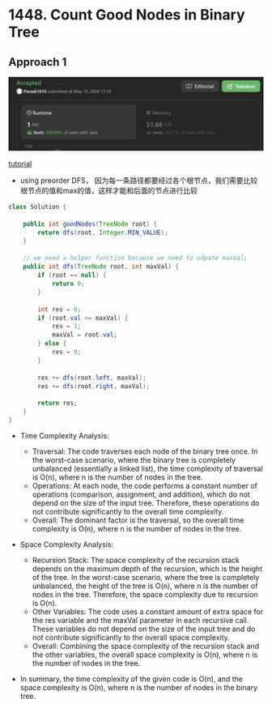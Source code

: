 # 1448. Count Good Nodes in Binary Tree

## Approach 1

![alt text](image-6.png)

[tutorial](https://www.google.com/search?q=1448.+count+good+nodes+in+binary+tree&rlz=1C1OPNX_enUS1086US1086&oq=1448.+Count+Good+Nodes+in+Binary+Tree&gs_lcrp=EgZjaHJvbWUqBwgAEAAYgAQyBwgAEAAYgAQyDQgBEAAYhgMYgAQYigUyDQgCEAAYhgMYgAQYigUyDQgDEAAYhgMYgAQYigUyDQgEEAAYhgMYgAQYigUyCggFEAAYogQYiQUyCggGEAAYgAQYogQyBggHEEUYPKgCALACAA&sourceid=chrome&ie=UTF-8#fpstate=ive&vld=cid:6904b556,vid:7cp5imvDzl4,st:0)

- using preorder DFS， 因为每一条路径都要经过各个根节点，我们需要比较根节点的值和max的值，这样才能和后面的节点进行比较

```java
class Solution {

    public int goodNodes(TreeNode root) {
        return dfs(root, Integer.MIN_VALUE);
    }

    // we need a helper function because we need to udpate maxVal;
    public int dfs(TreeNode root, int maxVal) {
        if (root == null) {
            return 0;
        }

        int res = 0;
        if (root.val >= maxVal) {
            res = 1;
            maxVal = root.val;
        } else {
            res = 0;
        }

        res += dfs(root.left, maxVal);
        res += dfs(root.right, maxVal);

        return res;
    }
}
```
- Time Complexity Analysis:
  - Traversal: The code traverses each node of the binary tree once. In the worst-case scenario, where the binary tree is completely unbalanced (essentially a linked list), the time complexity of traversal is O(n), where n is the number of nodes in the tree.
  - Operations: At each node, the code performs a constant number of operations (comparison, assignment, and addition), which do not depend on the size of the input tree. Therefore, these operations do not contribute significantly to the overall time complexity.
  - Overall: The dominant factor is the traversal, so the overall time complexity is O(n), where n is the number of nodes in the tree.

- Space Complexity Analysis:
  - Recursion Stack: The space complexity of the recursion stack depends on the maximum depth of the recursion, which is the height of the tree. In the worst-case scenario, where the tree is completely unbalanced, the height of the tree is O(n), where n is the number of nodes in the tree. Therefore, the space complexity due to recursion is O(n).
  - Other Variables: The code uses a constant amount of extra space for the res variable and the maxVal parameter in each recursive call. These variables do not depend on the size of the input tree and do not contribute significantly to the overall space complexity.
  - Overall: Combining the space complexity of the recursion stack and the other variables, the overall space complexity is O(n), where n is the number of nodes in the tree.

- In summary, the time complexity of the given code is O(n), and the space complexity is O(n), where n is the number of nodes in the binary tree.